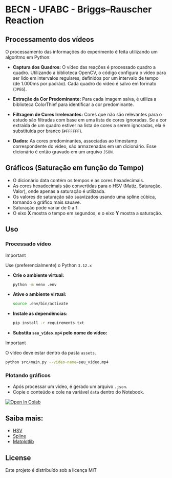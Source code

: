 # BECN - UFABC - Briggs–Rauscher Reaction

## Processamento dos vídeos

O processamento das informações do experimento é feita utilizando um algoritmo em Python:

- **Captura dos Quadros:** O vídeo das reações é processado quadro a quadro. Utilizando a biblioteca OpenCV, o código configura o vídeo para ser lido em intervalos regulares, definidos por um intervalo de tempo (de 1.000ms por padrão). Cada quadro do vídeo é salvo em formato (`JPEG`).

- **Extração da Cor Predominante:** Para cada imagem salva, é utiliza a biblioteca ColorThief para identificar a cor predominante.

- **Filtragem de Cores Irrelevantes:** Cores que não são relevantes para o estudo são filtradas com base em uma lista de cores ignoradas. Se a cor extraída de um quadro estiver na lista de cores a serem ignoradas, ela é substituída por branco (`#FFFFFF`).

- **Dados:** As cores predominantes, associadas ao timestamp correspondente do vídeo, são armazenadas em um dicionário. Esse dicionário é então gravado em um arquivo `JSON`.

## Gráficos (Saturação em função do Tempo)

- O dicionário data contém os tempos e as cores hexadecimais.
- As cores hexadecimais são convertidas para o HSV (Matiz, Saturação, Valor), onde apenas a saturação é utilizada.
- Os valores de saturação são suavizados usando uma spline cúbica, tornando o gráfico mais sauave.
- Saturação pode variar de 0 a 1.
- O eixo **X** mostra o tempo em segundos, e o eixo **Y** mostra a saturação.

## Uso

### Processado vídeo
> [!IMPORTANT]
> Use (preferencialmente) o Python `3.12.x`

- **Crie o ambiente virtual:**

  ```sh
  python -m venv .env
  ```

- **Ative o ambiente virtual:**

  ```sh
  source .env/bin/activate
  ```

- **Instale as dependências:**

  ```sh
  pip install -r requirements.txt
  ```

- **Substita `seu_video.mp4` pelo nome do vídeo:**

> [!IMPORTANT]
> O vídeo deve estar dentro da pasta `assets`.

  ```sh
  python src/main.py --video-name=seu_video.mp4
  ```

### Plotando gráficos

- Após processar um vídeo, é gerado um arquivo `.json`.
- Copie o conteúdo e cole na variável `data` dentro do Notebook.

[![Open In Colab](https://colab.research.google.com/assets/colab-badge.svg)](https://colab.research.google.com/github/Diogo-ss/Briggs-Rauscher-Reaction-BECN/blob/main/src/Graphics.ipynb)


## Saiba mais:

- [HSV](https://en.wikipedia.org/wiki/HSL_and_HSV)
- [Spline](https://en.wikipedia.org/wiki/Spline_(mathematics))
- [Matplotlib](https://matplotlib.org/)

## License

Este projeto é distribuído sob a licença MIT
